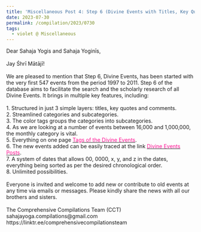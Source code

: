 ```yaml
---
title: 'Miscellaneous Post 4: Step 6 (Divine Events with Titles, Key Quotes, and Comments)'
date: 2023-07-30
permalink: /compilation/2023/0730
tags:
  - violet @ Miscellaneous
---
```


<p>
Dear Sahaja Yogis and Sahaja Yoginīs,<br>
<br>
Jay Śhrī Mātājī!<br>
<br>
We are pleased to mention that Step 6, Divine Events, has been started with the very first 547 events from the period 1997 to 2011. Step 6 of the database aims to facilitate the search and the scholarly research of all Divine Events. It brings in multiple key features, including:<br>
<br>
1. Structured in just 3 simple layers: titles, key quotes and comments.<br>
2. Streamlined categories and subcategories.<br>
3. The color tags groups the categories into subcategories.<br>
4. As we are looking at a number of events between 16,000 and 1,000,000, the monthly category is vital.<br>
5. Everything on one page <a href="https://seven-teams.github.io/tag-events/"><font color="deeppink">Tags of the Divine Events</font></a>.<br>
6. The new events added can be easily traced at the link <a href="https://seven-teams.github.io/events/"><font color="deeppink">Divine Events Posts</font></a>.<br>
7. A system of dates that allows 00, 0000, x, y, and z in the dates, everything being sorted as per the desired chronological order.<br>
8. Unlimited possibilities.<br>
<br>
Everyone is invited and welcome to add new or contribute to old events at any time via emails or messages. Please kindly share the news with all our brothers and sisters.<br>
<br>
The Comprehensive Compilations Team (CCT)<br>
sahajayoga.compilations@gmail.com<br>
https://linktr.ee/comprehensivecompilationsteam<br>
</p>